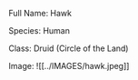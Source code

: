 Full Name: Hawk

Species: Human

Class: Druid (Circle of the Land)

Image: 
![[../IMAGES/hawk.jpeg]]